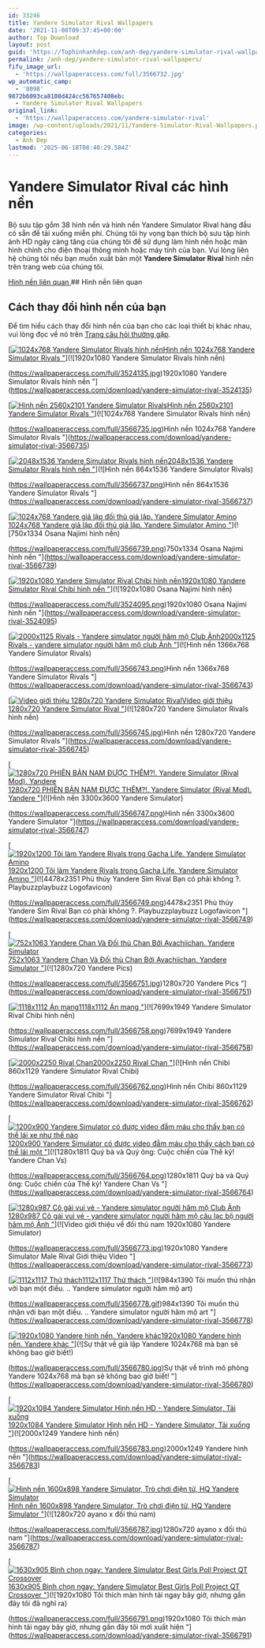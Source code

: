 ```yaml
---
id: 33246
title: Yandere Simulator Rival Wallpapers
date: '2021-11-08T09:37:45+00:00'
author: Top Download
layout: post
guid: 'https://Tophinhanhdep.com/anh-dep/yandere-simulator-rival-wallpapers/'
permalink: /anh-dep/yandere-simulator-rival-wallpapers/
fifu_image_url:
  - 'https://wallpaperaccess.com/full/3566732.jpg'
wp_automatic_camp:
  - '8098'
9872b6093ca8108d424cc567657408eb:
  - Yandere Simulator Rival Wallpapers
original_link:
  - 'https://wallpaperaccess.com/yandere-simulator-rival'
image: /wp-content/uploads/2021/11/Yandere-Simulator-Rival-Wallpapers.png
categories:
  - Ảnh Đẹp
lastmod: '2025-06-18T08:40:29.584Z'
---
```

# Yandere Simulator Rival các hình nền

Bộ sưu tập gồm 38 hình nền và hình nền Yandere Simulator Rival hàng đầu có sẵn để tải xuống miễn phí. Chúng tôi hy vọng bạn thích bộ sưu tập hình ảnh HD ngày càng tăng của chúng tôi để sử dụng làm hình nền hoặc màn hình chính cho điện thoại thông minh hoặc máy tính của bạn. Vui lòng liên hệ chúng tôi nếu bạn muốn xuất bản một **Yandere Simulator Rival** hình nền trên trang web của chúng tôi.

[Hình nền liên quan ](#related) ## Hình nền liên quan

## Cách thay đổi hình nền của bạn

Để tìm hiểu cách thay đổi hình nền của bạn cho các loại thiết bị khác nhau, vui lòng đọc về nó trên [Trang câu hỏi thường gặp](https://tophinhanhdep.com/faq/).

  
[[![1024x768 Yandere Simulator Rivals hình nền](https://wallpaperaccess.com/full/3566732.jpg)Hình nền 1024x768 Yandere Simulator Rivals "](https://wallpaperaccess.com/download/yandere-simulator-rival-3566732)](![1920x1080 Yandere Simulator Rivals hình nền)

(https://wallpaperaccess.com/full/3524135.jpg)1920x1080 Yandere Simulator Rivals hình nền "](https://wallpaperaccess.com/download/yandere-simulator-rival-3524135)

[[![Hình nền 2560x2101 Yandere Simulator Rivals](https://wallpaperaccess.com/full/3566734.jpg)Hình nền 2560x2101 Yandere Simulator Rivals "](https://wallpaperaccess.com/download/yandere-simulator-rival-3566734)](![1024x768 Yandere Simulator Rivals hình nền)

(https://wallpaperaccess.com/full/3566735.jpg)Hình nền 1024x768 Yandere Simulator Rivals "](https://wallpaperaccess.com/download/yandere-simulator-rival-3566735)

[[![2048x1536 Yandere Simulator Rivals hình nền](https://wallpaperaccess.com/full/3566736.jpg)2048x1536 Yandere Simulator Rivals hình nền "](https://wallpaperaccess.com/download/yandere-simulator-rival-3566736)](![Hình nền 864x1536 Yandere Simulator Rivals)

(https://wallpaperaccess.com/full/3566737.png)Hình nền 864x1536 Yandere Simulator Rivals "](https://wallpaperaccess.com/download/yandere-simulator-rival-3566737)

[[![1024x768 Yandere giả lập đối thủ giả lập.  Yandere Simulator Amino](https://wallpaperaccess.com/full/3566738.jpg)1024x768 Yandere giả lập đối thủ giả lập. Yandere Simulator Amino "](https://wallpaperaccess.com/download/yandere-simulator-rival-3566738)](![750x1334 Osana Najimi hình nền)

(https://wallpaperaccess.com/full/3566739.png)750x1334 Osana Najimi hình nền "](https://wallpaperaccess.com/download/yandere-simulator-rival-3566739)

[[![1920x1080 Yandere Simulator Rival Chibi hình nền](https://wallpaperaccess.com/full/3566740.jpg)1920x1080 Yandere Simulator Rival Chibi hình nền "](https://wallpaperaccess.com/download/yandere-simulator-rival-3566740)](![1920x1080 Osana Najimi hình nền)

(https://wallpaperaccess.com/full/3524095.png)1920x1080 Osana Najimi hình nền "](https://wallpaperaccess.com/download/yandere-simulator-rival-3524095)

[[![2000x1125 Rivals - Yandere simulator người hâm mộ Club Ảnh](https://wallpaperaccess.com/full/3566742.png)2000x1125 Rivals - yandere simulator người hâm mộ club Ảnh "](https://wallpaperaccess.com/download/yandere-simulator-rival-3566742)](![Hình nền 1366x768 Yandere Simulator Rivals)

(https://wallpaperaccess.com/full/3566743.png)Hình nền 1366x768 Yandere Simulator Rivals "](https://wallpaperaccess.com/download/yandere-simulator-rival-3566743)

[[![Video giới thiệu 1280x720 Yandere Simulator Rival](https://wallpaperaccess.com/full/3566744.jpg)Video giới thiệu 1280x720 Yandere Simulator Rival "](https://wallpaperaccess.com/download/yandere-simulator-rival-3566744)](![1280x720 Yandere Simulator Rivals hình nền)

(https://wallpaperaccess.com/full/3566745.jpg)Hình nền 1280x720 Yandere Simulator Rivals "](https://wallpaperaccess.com/download/yandere-simulator-rival-3566745)

[[![1280x720 PHIÊN BẢN NAM ĐƯỢC THÊM?!.  Yandere Simulator (Rival Mod).  Yandere](https://wallpaperaccess.com/full/3566746.jpg)1280x720 PHIÊN BẢN NAM ĐƯỢC THÊM?!. Yandere Simulator (Rival Mod). Yandere "](https://wallpaperaccess.com/download/yandere-simulator-rival-3566746)](![Hình nền 3300x3600 Yandere Simulator)

(https://wallpaperaccess.com/full/3566747.png)Hình nền 3300x3600 Yandere Simulator "](https://wallpaperaccess.com/download/yandere-simulator-rival-3566747)

[[![1920x1200 Tôi làm Yandere Rivals trong Gacha Life.  Yandere Simulator Amino](https://wallpaperaccess.com/full/3566748.jpg)1920x1200 Tôi làm Yandere Rivals trong Gacha Life. Yandere Simulator Amino "](https://wallpaperaccess.com/download/yandere-simulator-rival-3566748)](![4478x2351 Phù thủy Yandere Sim Rival Bạn có phải không ?.  Playbuzzplaybuzz Logofavicon)

(https://wallpaperaccess.com/full/3566749.png)4478x2351 Phù thủy Yandere Sim Rival Bạn có phải không ?. Playbuzzplaybuzz Logofavicon "](https://wallpaperaccess.com/download/yandere-simulator-rival-3566749)

[[![752x1063 Yandere Chan Và Đối thủ Chan Bởi Ayachiichan.  Yandere Simulator](https://wallpaperaccess.com/full/3566750.jpg)752x1063 Yandere Chan Và Đối thủ Chan Bởi Ayachiichan. Yandere Simulator "](https://wallpaperaccess.com/download/yandere-simulator-rival-3566750)](![1280x720 Yandere Pics)

(https://wallpaperaccess.com/full/3566751.jpg)1280x720 Yandere Pics "](https://wallpaperaccess.com/download/yandere-simulator-rival-3566751)

[[![1118x1112 Án mạng](https://wallpaperaccess.com/full/3566757.jpg)1118x1112 Án mạng "](https://wallpaperaccess.com/download/yandere-simulator-rival-3566757)](![7699x1949 Yandere Simulator Rival Chibi hình nền)

(https://wallpaperaccess.com/full/3566758.png)7699x1949 Yandere Simulator Rival Chibi hình nền "](https://wallpaperaccess.com/download/yandere-simulator-rival-3566758)

[[![2000x2250 Rival Chan](https://wallpaperaccess.com/full/3566759.png)2000x2250 Rival Chan "](https://wallpaperaccess.com/download/yandere-simulator-rival-3566759)](![Hình nền Chibi 860x1129 Yandere Simulator Rival Chibi)

(https://wallpaperaccess.com/full/3566762.png)Hình nền Chibi 860x1129 Yandere Simulator Rival Chibi "](https://wallpaperaccess.com/download/yandere-simulator-rival-3566762)

[[![1200x900 Yandere Simulator có được video đẫm máu cho thấy bạn có thể lái xe như thế nào](https://wallpaperaccess.com/full/3566763.jpg)1200x900 Yandere Simulator có được video đẫm máu cho thấy cách bạn có thể lái một "](https://wallpaperaccess.com/download/yandere-simulator-rival-3566763)](![1280x1811 Quý bà và Quý ông: Cuộc chiến của Thế kỷ!  Yandere Chan Vs)

(https://wallpaperaccess.com/full/3566764.png)1280x1811 Quý bà và Quý ông: Cuộc chiến của Thế kỷ! Yandere Chan Vs "](https://wallpaperaccess.com/download/yandere-simulator-rival-3566764)

[[![1280x987 Cô gái vui vẻ - Yandere simulator người hâm mộ Club Ảnh](https://wallpaperaccess.com/full/3566771.png)1280x987 Cô gái vui vẻ - yandere simulator người hâm mộ câu lạc bộ người hâm mộ Ảnh "](https://wallpaperaccess.com/download/yandere-simulator-rival-3566771)](![Video giới thiệu về đối thủ nam 1920x1080 Yandere Simulator)

(https://wallpaperaccess.com/full/3566773.jpg)1920x1080 Yandere Simulator Male Rival Giới thiệu Video "](https://wallpaperaccess.com/download/yandere-simulator-rival-3566773)

[[![1112x1117 Thử thách](https://wallpaperaccess.com/full/3566776.jpg)1112x1117 Thử thách "](https://wallpaperaccess.com/download/yandere-simulator-rival-3566776)](![984x1390 Tôi muốn thú nhận với bạn một điều.  .. Yandere simulator người hâm mộ art)

(https://wallpaperaccess.com/full/3566778.gif)984x1390 Tôi muốn thú nhận với bạn một điều. .. Yandere simulator người hâm mộ art "](https://wallpaperaccess.com/download/yandere-simulator-rival-3566778)

[[![1920x1080 Yandere hình nền.  Yandere khác](https://wallpaperaccess.com/full/1907459.jpg)1920x1080 Yandere hình nền. Yandere khác "](https://wallpaperaccess.com/download/yandere-simulator-rival-1907459)](![Sự thật về giả lập Yandere 1024x768 mà bạn sẽ không bao giờ biết!)

(https://wallpaperaccess.com/full/3566780.jpg)Sự thật về trình mô phỏng Yandere 1024x768 mà bạn sẽ không bao giờ biết! "](https://wallpaperaccess.com/download/yandere-simulator-rival-3566780)

[[![1920x1084 Yandere Simulator Hình nền HD - Yandere Simulator, Tải xuống](https://wallpaperaccess.com/full/3566781.jpg)1920x1084 Yandere Simulator Hình nền HD - Yandere Simulator, Tải xuống "](https://wallpaperaccess.com/download/yandere-simulator-rival-3566781)](![2000x1249 Yandere hình nền)

(https://wallpaperaccess.com/full/3566783.png)2000x1249 Yandere hình nền "](https://wallpaperaccess.com/download/yandere-simulator-rival-3566783)

[[![Hình nền 1600x898 Yandere Simulator, Trò chơi điện tử, HQ Yandere Simulator](https://wallpaperaccess.com/full/3566785.jpg)Hình nền 1600x898 Yandere Simulator, Trò chơi điện tử, HQ Yandere Simulator "](https://wallpaperaccess.com/download/yandere-simulator-rival-3566785)](![1280x720 ayano x đối thủ nam)

(https://wallpaperaccess.com/full/3566787.jpg)1280x720 ayano x đối thủ nam "](https://wallpaperaccess.com/download/yandere-simulator-rival-3566787)

[[![1630x905 Bình chọn ngay: Yandere Simulator Best Girls Poll Project QT Crossover](https://wallpaperaccess.com/full/3566788.jpg)1630x905 Bình chọn ngay: Yandere Simulator Best Girls Poll Project QT Crossover "](https://wallpaperaccess.com/download/yandere-simulator-rival-3566788)](![1920x1080 Tôi thích màn hình tải ngay bây giờ, nhưng gần đây tôi đã nghĩ ra)

(https://wallpaperaccess.com/full/3566791.png)1920x1080 Tôi thích màn hình tải ngay bây giờ, nhưng gần đây tôi mới xuất hiện "](https://wallpaperaccess.com/download/yandere-simulator-rival-3566791)
